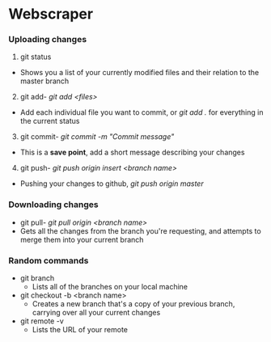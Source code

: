 # Webscraper


### Uploading changes
1. git status 
* Shows you a list of your currently modified files and their relation to the master branch
2. git add- *git add \<files>* 
 * Add each individual file you want to commit, or *git add .* for everything in the current status
3. git commit- *git commit -m "Commit message"*
* This is a **save point**, add a short message describing your changes 
4. git push- *git push origin insert \<branch name>* 
* Pushing your changes to github, *git push origin master*

### Downloading changes
* git pull- *git pull origin \<branch name>*
 * Gets all the changes from the branch you're requesting, and attempts to merge them into your current branch
 
### Random commands
* git branch  
  * Lists all of the branches on your local machine
* git checkout -b \<branch name> 
  * Creates a new branch that's a copy of your previous branch, carrying over all your current changes
* git remote -v 
  * Lists the URL of your remote
 
